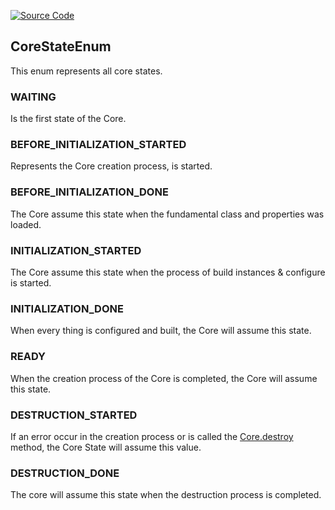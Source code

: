 [![Source Code](https://img.shields.io/badge/Source%20Code-black?logo=TypeScript&style=for-the-badge)](src/main/core/shared/enum/core-state.enum.ts)

## CoreStateEnum

This enum represents all core states.

### WAITING

Is the first state of the Core.

### BEFORE_INITIALIZATION_STARTED

Represents the Core creation process, is started.

### BEFORE_INITIALIZATION_DONE

The Core assume this state when the fundamental class and properties was loaded.

### INITIALIZATION_STARTED

The Core assume this state when the process of build instances & configure is started.

### INITIALIZATION_DONE

When every thing is configured and built, the Core will assume this state.

### READY

When the creation process of the Core is completed, the Core will assume this state.

### DESTRUCTION_STARTED

If an error occur in the creation process or is called the [Core.destroy](../../core.md#method-static-destroy) method, the Core State will assume this value.

### DESTRUCTION_DONE

The core will assume this state when the destruction process is completed.